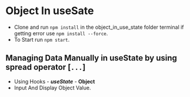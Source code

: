 # Object In useSate
- Clone and run `npm install` in the object_in_use_state folder terminal if getting error use `npm install --force`.
- To Start run `npm start`.

## Managing Data Manually in useState by using spread operator [`...`]

- Using Hooks - **_useState_** - **Object**
- Input And Display Object Value.